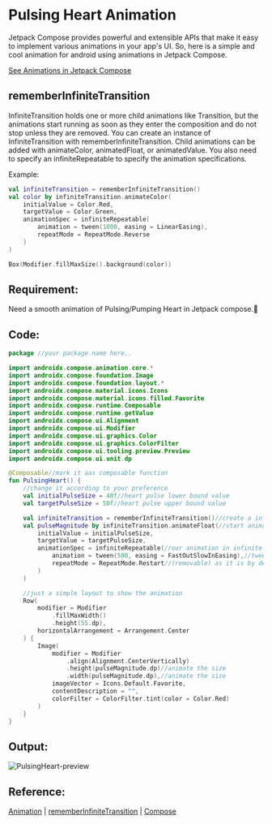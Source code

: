 # Pulsing Heart Animation

Jetpack Compose provides powerful and extensible APIs that make it easy to implement various animations in your app's UI. So, here is a simple and cool animation for android using animations in Jetpack Compose.

[See Animations in Jetpack Compose](https://developer.android.com/jetpack/compose/animation)

## rememberInfiniteTransition
InfiniteTransition holds one or more child animations like Transition, but the animations start running as soon as they enter the composition and do not stop unless they are removed. You can create an instance of InfiniteTransition with rememberInfiniteTransition. Child animations can be added with animateColor, animatedFloat, or animatedValue. You also need to specify an infiniteRepeatable to specify the animation specifications.

Example:
```Kotlin
val infiniteTransition = rememberInfiniteTransition()
val color by infiniteTransition.animateColor(
    initialValue = Color.Red,
    targetValue = Color.Green,
    animationSpec = infiniteRepeatable(
        animation = tween(1000, easing = LinearEasing),
        repeatMode = RepeatMode.Reverse
    )
)

Box(Modifier.fillMaxSize().background(color))
```
## Requirement:
Need a smooth animation of Pulsing/Pumping Heart in Jetpack compose.💓

## Code:
```Kotlin
package //your package name here..

import androidx.compose.animation.core.*
import androidx.compose.foundation.Image
import androidx.compose.foundation.layout.*
import androidx.compose.material.icons.Icons
import androidx.compose.material.icons.filled.Favorite
import androidx.compose.runtime.Composable
import androidx.compose.runtime.getValue
import androidx.compose.ui.Alignment
import androidx.compose.ui.Modifier
import androidx.compose.ui.graphics.Color
import androidx.compose.ui.graphics.ColorFilter
import androidx.compose.ui.tooling.preview.Preview
import androidx.compose.ui.unit.dp

@Composable//mark it aas composable function
fun PulsingHeart() {
    //change it according to your preference
    val initialPulseSize = 40f//heart pulse lower bound value
    val targetPulseSize = 50f//heart pulse upper bound value

    val infiniteTransition = rememberInfiniteTransition()//create a infinite transition object
    val pulseMagnitude by infiniteTransition.animateFloat(//start animating value for heart size
        initialValue = initialPulseSize,
        targetValue = targetPulseSize,
        animationSpec = infiniteRepeatable(//our animation in infinite
            animation = tween(500, easing = FastOutSlowInEasing),//tween animation for smoothness
            repeatMode = RepeatMode.Restart//(removable) as it is by default restart
        )
    )

    //just a simple layout to show the animation
    Row(
        modifier = Modifier
            .fillMaxWidth()
            .height(55.dp),
        horizontalArrangement = Arrangement.Center
    ) {
        Image(
            modifier = Modifier
                .align(Alignment.CenterVertically)
                .height(pulseMagnitude.dp)//animate the size
                .width(pulseMagnitude.dp),//animate the size
            imageVector = Icons.Default.Favorite,
            contentDescription = "",
            colorFilter = ColorFilter.tint(color = Color.Red)
        )
    }
}
```

## Output:
![PulsingHeart-preview](https://user-images.githubusercontent.com/85388413/194552002-978d0734-1cc5-4b61-b70a-f7a68354b437.gif)

## Reference:
[Animation](https://developer.android.com/jetpack/compose/animation) | 
[rememberInfiniteTransition](https://developer.android.com/jetpack/compose/animation#rememberinfinitetransition) | 
[Compose](https://developer.android.com/jetpack/compose)
